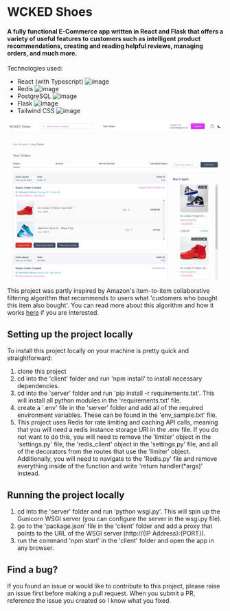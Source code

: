 # WCKED Shoes

#### A fully functional E-Commerce app written in React and Flask that offers a variety of useful features to customers such as intelligent product recommendations, creating and reading helpful reviews, managing orders, and much more.

Technologies used:
- React (with Typescript) ![image](https://github.com/Tarrin376/WCKED-Shoes/client/assets/react.png)
- Redis ![image](https://github.com/Tarrin376/WCKED-Shoes/client/assets/redis.png)
- PostgreSQL ![image](https://github.com/Tarrin376/WCKED-Shoes/client/assets/postgresql.png)
- Flask ![image](https://github.com/Tarrin376/WCKED-Shoes/client/assets/python.png)
- Tailwind CSS ![image](https://github.com/Tarrin376/WCKED-Shoes/client/assets/tailwind.png)

![Snippet showing order page](image-1.png)

This project was partly inspired by Amazon's item-to-item collaborative filtering algorithm that recommends to users what 'customers who bought this item
also bought'. You can read more about this algorithm and how it works <a href="https://www.cs.umd.edu/~samir/498/Amazon-Recommendations.pdf">here</a> if
you are interested.

## Setting up the project locally

To install this project locally on your machine is pretty quick and straightforward:

1. clone this project
2. cd into the 'client' folder and run 'npm install' to install necessary dependencies.
3. cd into the 'server' folder and run 'pip install -r requirements.txt'. This will install all python modules in the 'requirements.txt' file.
4. create a '.env' file in the 'server' folder and add all of the required environment variables. These can be found in the 'env_sample.txt' file.
5. This project uses Redis for rate limiting and caching API calls, meaning that you will need a redis instance storage URI in the .env file.
   If you do not want to do this, you will need to remove the 'limiter' object in the 'settings.py' file, the 'redis_client' object in the 'settings.py'
   file, and all of the decorators from the routes that use the 'limiter' object. Additionally, you will need to navigate to the 'Redis.py' file and
   remove everything inside of the function and write 'return handler(*args)' instead.

## Running the project locally

1. cd into the 'server' folder and run 'python wsgi.py'. This will spin up the Gunicorn WSGI server (you can configure the server in the wsgi.py file).
2. go to the 'package.json' file in the 'client' folder and add a proxy that points to the URL of the WSGI server (http://{IP Address}:{PORT}).
3. run the command 'npm start' in the 'client' folder and open the app in any browser.

## Find a bug?

If you found an issue or would like to contribute to this project, please raise an issue first before making a pull request. When you submit a PR, reference the issue you created so I know what you fixed.
